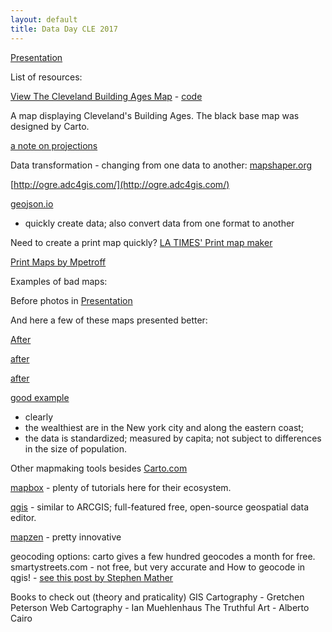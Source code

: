 ```yaml
---
layout: default 
title: Data Day CLE 2017
---
```


[Presentation](presentation.html)

List of resources:  

[View The Cleveland Building Ages Map](../maps/clebuildings.html) -  [code](clebuildings.html) 
   
A map displaying Cleveland's Building Ages. The black base map was designed by Carto.

[a note on projections](https://bl.ocks.org/syntagmatic/ba569633d51ebec6ec6e)

Data transformation - changing from one data to another: 
[mapshaper.org](mapshaper.org)

[http://ogre.adc4gis.com/](http://ogre.adc4gis.com/)

[geojson.io](http://geojson.io)
- quickly create data; also convert data from one format to another

Need to create a print map quickly? 
[LA TIMES' Print map maker](http://datadesk.github.io/web-map-maker/)


[Print Maps by Mpetroff](https://printmaps.mpetroff.net/)


Examples of bad maps: 

Before photos in [Presentation](presentation.html)

And here a few of these maps presented better: 

[After](https://a.tiles.mapbox.com/v3/jonahadkins.haepmgna/page.html?secure=1#5/37.038/-94.724)

[after](https://a.tiles.mapbox.com/v3/jonahadkins.haep2l7b/page.html?secure=1#3/12.64/-11.69)

[after](https://a.tiles.mapbox.com/v3/jonahadkins.haf032e2/page.html?secure=1#4/49.18/22.37)

[good example](https://a.tiles.mapbox.com/v3/jonahadkins.hadebnoj/page.html?secure=1#8/42.287/-76.050)
- clearly 
- the wealthiest are in the New york city and along the eastern coast; 
- the data is standardized; measured by capita; not subject to differences in the size of population. 

Other mapmaking tools besides [Carto.com](carto.com)

[mapbox](mapbox.com) - plenty of tutorials here for their 
ecosystem. 

[qgis](qgis.org) - similar to ARCGIS; full-featured 
free, open-source geospatial data editor.

[mapzen](https://mapzen.com) - pretty innovative 

geocoding options:
carto gives a few hundred geocodes a month for free. 
smartystreets.com - not free, but very accurate and 
How to geocode in qgis! - [see this post by Stephen Mather](https://smathermather.com/2013/10/01/geocoding-in-qgis-the-easy-way/)

Books to check out (theory and praticality)
GIS Cartography - Gretchen Peterson 
Web Cartography - Ian Muehlenhaus
The Truthful Art - Alberto Cairo
